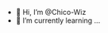 - 👋 Hi, I’m @Chico-Wiz
- 🌱 I’m currently learning ...

<!---
Chico-Wiz/Chico-Wiz is a ✨ special ✨ repository because its `README.md` (this file) appears on your GitHub profile.
You can click the Preview link to take a look at your changes.
--->
